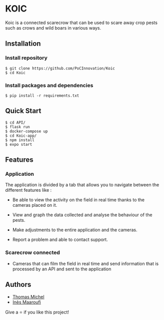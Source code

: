 # KOIC

Koic is a connected scarecrow that can be used to scare away crop pests such as crows and wild boars in various ways.

## Installation

### Install repository
```
$ git clone https://github.com/PoCInnovation/Koic
$ cd Koic
```

### Install packages and dependencies
```
$ pip install -r requirements.txt
```
## Quick Start

```
$ cd API/
$ flask run
$ docker-compose up
$ cd Koic-app/
$ npm install
$ expo start
```

## Features

### Application

The application is divided by a tab that allows you to navigate between the different features like :

-  Be able to view the activity on the field in real time thanks to the cameras placed on it.
- View and graph the data collected and analyse the behaviour of the pests.

- Make adjustments to the entire application and the cameras.

- Report a problem and able to contact support.

### Scarecrow connected

- Cameras that can film the field in real time and send information that is processed by an API and sent to the application 

## Authors
- [Thomas Michel](https://github.com/pr0m3th3usEx)
- [Inès Maaroufi](https://github.com/Happinesseuh)

Give a ⭐️ if you like this project!
